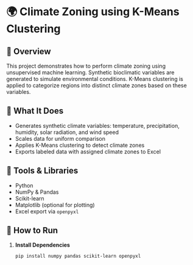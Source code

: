 # 🌍 Climate Zoning using K-Means Clustering

## 📘 Overview

This project demonstrates how to perform climate zoning using unsupervised machine learning. Synthetic bioclimatic variables are generated to simulate environmental conditions. K-Means clustering is applied to categorize regions into distinct climate zones based on these variables.

## 🧪 What It Does

- Generates synthetic climate variables: temperature, precipitation, humidity, solar radiation, and wind speed
- Scales data for uniform comparison
- Applies K-Means clustering to detect climate zones
- Exports labeled data with assigned climate zones to Excel

## 🧰 Tools & Libraries

- Python
- NumPy & Pandas
- Scikit-learn
- Matplotlib (optional for plotting)
- Excel export via `openpyxl`

## 🚀 How to Run

1. **Install Dependencies**
   ```bash
   pip install numpy pandas scikit-learn openpyxl
